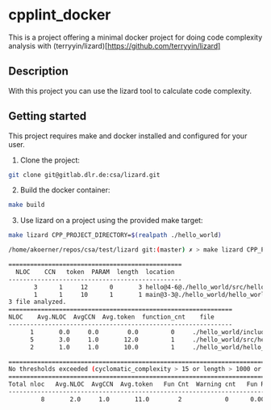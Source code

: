 # cpplint_docker

This is a project offering a minimal docker project for doing code complexity 
analysis with (terryyin/lizard)[https://github.com/terryyin/lizard]

## Description 
With this project you can use the lizard tool to calculate code complexity.


## Getting started

This project requires make and docker installed and configured for your user.

1. Clone the project:
```bash
git clone git@gitlab.dlr.de:csa/lizard.git
```
2. Build the docker container:
```bash 
make build
```
3. Use lizard on a project using the provided make target:
```bash
make lizard CPP_PROJECT_DIRECTORY=$(realpath ./hello_world)
```
```bash
/home/akoerner/repos/csa/test/lizard git:(master) ✗ > make lizard CPP_PROJECT_DIRECTORY=$(realpath ./hello_world)

================================================
  NLOC    CCN   token  PARAM  length  location  
------------------------------------------------
       3      1     12      0       3 hello@4-6@./hello_world/src/hello.cpp
       1      1     10      1       1 main@3-3@./hello_world/hello_world.cpp
3 file analyzed.
==============================================================
NLOC    Avg.NLOC  AvgCCN  Avg.token  function_cnt    file
--------------------------------------------------------------
      1       0.0     0.0        0.0         0     ./hello_world/include/hello.h
      5       3.0     1.0       12.0         1     ./hello_world/src/hello.cpp
      2       1.0     1.0       10.0         1     ./hello_world/hello_world.cpp

===============================================================================================================
No thresholds exceeded (cyclomatic_complexity > 15 or length > 1000 or nloc > 1000000 or parameter_count > 100)
==========================================================================================
Total nloc   Avg.NLOC  AvgCCN  Avg.token   Fun Cnt  Warning cnt   Fun Rt   nloc Rt
------------------------------------------------------------------------------------------
         8       2.0     1.0       11.0        2            0      0.00    0.00

```
